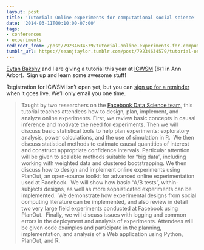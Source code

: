 ```yaml
---
layout: post
title: 'Tutorial: Online experiments for computational social science'
date: '2014-03-11T00:10:00-07:00'
tags:
- conferences
- experiments
redirect_from: /post/79234634579/tutorial-online-experiments-for-computational
tumblr_url: https://seanjtaylor.tumblr.com/post/79234634579/tutorial-online-experiments-for-computational
---
```

[Eytan Bakshy](http://www-personal.umich.edu/~ebakshy/) and I are giving a tutorial this year at [ICWSM](http://www.icwsm.org/2014/index.php)&nbsp;(6/1 in Ann Arbor). &nbsp;Sign up and learn some awesome stuff!

Registration for ICWSM isn’t open yet, but you can [sign up for a reminder](https://docs.google.com/forms/d/1itW3j_2oBPFPS-lSOfolLD6iFtRiODT_rv-Mj3sOY7M/viewform) when it goes live. We’ll only email you one time.

> Taught by two researchers on the [Facebook Data Science team](http://facebook.com/data), this tutorial teaches attendees how to design, plan, implement, and analyze online experiments. First, we review basic concepts in causal inference and motivate the need for experiments. Then we will discuss basic statistical tools to help plan experiments: exploratory analysis, power calculations, and the use of simulation in R. &nbsp;We then discuss statistical methods to estimate causal quantities of interest and construct appropriate confidence intervals. Particular attention will be given to scalable methods suitable for “big data”, including working with weighted data and clustered bootstrapping. We then discuss how to design and implement online experiments using PlanOut, an open-source toolkit for advanced online experimentation used at Facebook. &nbsp;We will show how basic “A/B tests”, within-subjects designs, as well as more sophisticated experiments can be implemented. &nbsp;We demonstrate how experimental designs from social computing literature can be implemented, and also review in detail two very large field experiments conducted at Facebook using PlanOut. &nbsp;Finally, we will discuss issues with logging and common errors in the deployment and analysis of experiments. Attendees will be given code examples and participate in the planning, implementation, and analysis of a Web application using Python, PlanOut, and R.

